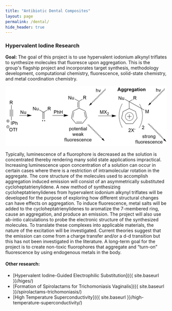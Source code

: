```yaml
---
title: "Antibiotic Dental Composites"
layout: page
permalink: /dental/
hide_header: true
---
```


### Hypervalent Iodine Research

__Goal:__ The goal of this project is to use hypervalent iodonium alkynyl triflates to synthesize molecules that fluoresce upon aggregation. This is the group's flagship project and incorporates target synthesis, methodology development, computational chemistry, fluorescence, solid-state chemistry, and metal coordination chemistry.

![Cycloheptatrienylidene](/media/images/mechanisms/AIE.png)

Typically, luminescence of a fluorophore is decreased as the solution is concentrated thereby rendering many solid state applications impractical. Increasing luminescence upon concentration of a solution can occur in certain cases where there is a restriction of intramolecular rotation in the aggregate. The core structure of the molecules used to accomplish aggregation induced emission will consist of an asymmetrically substituted cycloheptatrienylidene. A new method of synthesizing cycloheptatrienylidenes from hypervalent iodonium alkynyl triflates will be developed for the purpose of exploring how different structural changes can have effects on aggregation. To induce fluorescence, metal salts will be added to the cycloheptatrienylidenes to aromatize the 7-membered ring, cause an aggregation, and produce an emission. The project will also use ab-intio calculations to probe the electronic structure of the synthesized molecules. To translate these complexes into applicable materials, the nature of the excitation will be investigated. Current theories suggest that the emission can come from a charge transfer and/or a d-d transition but this has not been investigated in the literature. A long-term goal for the project is to create non-toxic fluorophores that aggregate and “turn-on” fluorescence by using endogenous metals in the body.

#### Other research:
* [Hypervalent Iodine-Guided Electrophilic Substitution]({{ site.baseurl }}/higes/)
* [Formation of Spirolactams for Trichomoniasis Vaginalis]({{ site.baseurl }}/spirolactams-trichomoniasis/)
* [High Temperature Superconductivity]({{ site.baseurl }}/high-temperature-superconductivity/)
